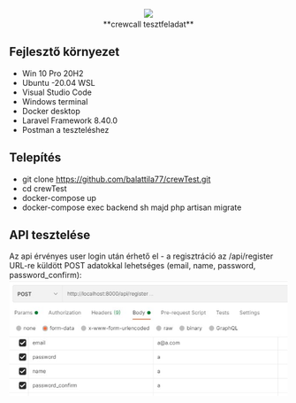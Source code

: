 <p align="center"><img src="https://images.crewcall.hu/x50/o/storage/settings/April2020/Itiu5vWMSZG1xeHJ22EO.png" ><br /> **crewcall tesztfeladat** </p>


## Fejlesztő környezet

- Win 10 Pro 20H2 
- Ubuntu -20.04 WSL
- Visual Studio Code
- Windows terminal
- Docker desktop
- Laravel Framework 8.40.0
- Postman a teszteléshez

## Telepítés

- git clone https://github.com/balattila77/crewTest.git
- cd crewTest
- docker-compose up
- docker-compose exec backend sh majd php artisan migrate

## API tesztelése

Az api érvényes user login után érhető el - a regisztráció az /api/register URL-re küldött
POST adatokkal lehetséges (email, name, password, password_confirm):
<img src="https://github.com/balattila77/crewTest-documentation/blob/main/registration.jpg" alt="user reg" >



